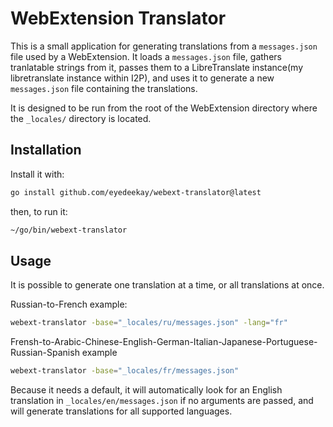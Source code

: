 WebExtension Translator
=======================

This is a small application for generating translations from a `messages.json` file
used by a WebExtension. It loads a `messages.json` file, gathers tranlatable strings
from it, passes them to a LibreTranslate instance(my libretranslate instance within
I2P), and uses it to generate a new `messages.json` file containing the translations.

It is designed to be run from the root of the WebExtension directory where the
`_locales/` directory is located.

Installation
------------

Install it with:

```sh
go install github.com/eyedeekay/webext-translator@latest
```

then, to run it:

```sh
~/go/bin/webext-translator
```

Usage
-----

It is possible to generate one translation at a time, or all translations at once.

Russian-to-French example:

```sh
webext-translator -base="_locales/ru/messages.json" -lang="fr"
```

Frensh-to-Arabic-Chinese-English-German-Italian-Japanese-Portuguese-Russian-Spanish example

```sh
webext-translator -base="_locales/fr/messages.json"
```

Because it needs a default, it will automatically look for an English translation in
`_locales/en/messages.json` if no arguments are passed, and will generate translations
for all supported languages.

